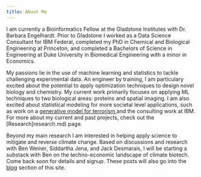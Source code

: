 ```yaml
---
title: About Me
---
```


I am currently a Bioinformatics Fellow at the Gladstone Institutes with Dr. Barbara Engelhardt. Prior to Gladstone I worked as a Data Science Consultant for IBM Federal, completed my PhD in Chemical and Biological Engineering at Princeton, and completed a Bachelors of Science in Engineering at Duke University in Biomedical Engineering with a minor in Economics.

My passions lie in the use of machine learning and statistics to tackle challenging experimental data. An engineer by training, I am particulary excited about the potential to apply optimization techniques to design novel biology and chemistry. My current work primarily focuses on applying ML techniques to two biological areas: proteins and spatial imaging. I am also excited about statistical modeling for more societal level applications, such as work on a <a href="https://www.spiedigitallibrary.org/conference-proceedings-of-spie/10190/101900E/A-generative-model-for-predicting-terrorist-incidents/10.1117/12.2264909.full"> generative model for terrorism </a>  and the consulting work at IBM. For more about my current and past projects, check out the [Research]research.md) page. 

Beyond my main research I am interested in helping apply science to mitigate and reverse climate change. Based on discussions and research with Ben Weiner, Siddartha Jena, and Jack Desmarais, I will be starting a substack with Ben on the techno-economic landscape of climate biotech. Come back soon for details and signup. These posts will also go into the [blog](blog.md) section of this site. 
